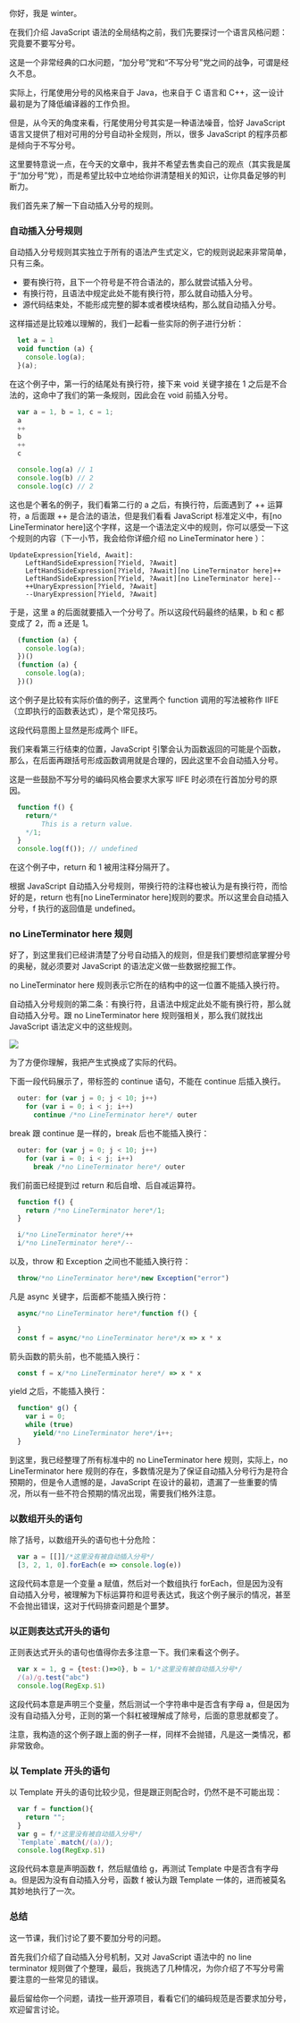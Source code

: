 你好，我是 winter。

在我们介绍 JavaScript 语法的全局结构之前，我们先要探讨一个语言风格问题：究竟要不要写分号。

这是一个非常经典的口水问题，“加分号”党和“不写分号”党之间的战争，可谓是经久不息。

实际上，行尾使用分号的风格来自于 Java，也来自于 C 语言和 C++，这一设计最初是为了降低编译器的工作负担。

但是，从今天的角度来看，行尾使用分号其实是一种语法噪音，恰好 JavaScript 语言又提供了相对可用的分号自动补全规则，所以，很多 JavaScript 的程序员都是倾向于不写分号。

这里要特意说一点，在今天的文章中，我并不希望去售卖自己的观点（其实我是属于“加分号”党），而是希望比较中立地给你讲清楚相关的知识，让你具备足够的判断力。

我们首先来了解一下自动插入分号的规则。

### 自动插入分号规则

自动插入分号规则其实独立于所有的语法产生式定义，它的规则说起来非常简单，只有三条。

- 要有换行符，且下一个符号是不符合语法的，那么就尝试插入分号。
- 有换行符，且语法中规定此处不能有换行符，那么就自动插入分号。
- 源代码结束处，不能形成完整的脚本或者模块结构，那么就自动插入分号。

这样描述是比较难以理解的，我们一起看一些实际的例子进行分析：

```js
  let a = 1
  void function (a) {
    console.log(a);
  }(a);
```

在这个例子中，第一行的结尾处有换行符，接下来 void 关键字接在 1 之后是不合法的，这命中了我们的第一条规则，因此会在 void 前插入分号。

```js
  var a = 1, b = 1, c = 1;
  a
  ++
  b
  ++
  c

  console.log(a) // 1
  console.log(b) // 2
  console.log(c) // 2
```

这也是个著名的例子，我们看第二行的 a 之后，有换行符，后面遇到了 ++ 运算符，a 后面跟 ++ 是合法的语法，但是我们看看 JavaScript 标准定义中，有[no LineTerminator here]这个字样，这是一个语法定义中的规则，你可以感受一下这个规则的内容（下一小节，我会给你详细介绍 no LineTerminator here ）：

```
UpdateExpression[Yield, Await]:
    LeftHandSideExpression[?Yield, ?Await]
    LeftHandSideExpression[?Yield, ?Await][no LineTerminator here]++
    LeftHandSideExpression[?Yield, ?Await][no LineTerminator here]--
    ++UnaryExpression[?Yield, ?Await]
    --UnaryExpression[?Yield, ?Await]
```
于是，这里 a 的后面就要插入一个分号了。所以这段代码最终的结果，b 和 c 都变成了 2，而 a 还是 1。

```js
  (function (a) {
    console.log(a);
  })()
  (function (a) {
    console.log(a);
  })()
```

这个例子是比较有实际价值的例子，这里两个 function 调用的写法被称作 IIFE（立即执行的函数表达式），是个常见技巧。

这段代码意图上显然是形成两个 IIFE。

我们来看第三行结束的位置，JavaScript 引擎会认为函数返回的可能是个函数，那么，在后面再跟括号形成函数调用就是合理的，因此这里不会自动插入分号。

这是一些鼓励不写分号的编码风格会要求大家写 IIFE 时必须在行首加分号的原因。

```js
  function f() {
    return/*
        This is a return value.
    */1;
  }
  console.log(f()); // undefined
```

在这个例子中，return 和 1 被用注释分隔开了。

根据 JavaScript 自动插入分号规则，带换行符的注释也被认为是有换行符，而恰好的是，return 也有[no LineTerminator here]规则的要求。所以这里会自动插入分号，f 执行的返回值是 undefined。

### no LineTerminator here 规则

好了，到这里我们已经讲清楚了分号自动插入的规则，但是我们要想彻底掌握分号的奥秘，就必须要对 JavaScript 的语法定义做一些数据挖掘工作。

no LineTerminator here 规则表示它所在的结构中的这一位置不能插入换行符。

自动插入分号规则的第二条：有换行符，且语法中规定此处不能有换行符，那么就自动插入分号。跟 no LineTerminator here 规则强相关，那么我们就找出 JavaScript 语法定义中的这些规则。

![](https://static001.geekbang.org/resource/image/c3/ad/c3ffbc89e049ad1901d4108c8ad88aad.jpg)

为了方便你理解，我把产生式换成了实际的代码。

下面一段代码展示了，带标签的 continue 语句，不能在 continue 后插入换行。

```js
  outer: for (var j = 0; j < 10; j++)
    for (var i = 0; i < j; i++)
      continue /*no LineTerminator here*/ outer
```

break 跟 continue 是一样的，break 后也不能插入换行：

```js
  outer: for (var j = 0; j < 10; j++)
    for (var i = 0; i < j; i++)
      break /*no LineTerminator here*/ outer
```

我们前面已经提到过 return 和后自增、后自减运算符。

```js
  function f() {
    return /*no LineTerminator here*/1;
  }
```

```js
  i/*no LineTerminator here*/++
  i/*no LineTerminator here*/--
```

以及，throw 和 Exception 之间也不能插入换行符：

```js
  throw/*no LineTerminator here*/new Exception("error")
```

凡是 async 关键字，后面都不能插入换行符：

```js
  async/*no LineTerminator here*/function f() {

  }
  const f = async/*no LineTerminator here*/x => x * x
```

箭头函数的箭头前，也不能插入换行：

```js
  const f = x/*no LineTerminator here*/ => x * x
```

yield 之后，不能插入换行：

```js
  function* g() {
    var i = 0;
    while (true)
      yield/*no LineTerminator here*/i++;
  }
```

到这里，我已经整理了所有标准中的 no LineTerminator here 规则，实际上，no LineTerminator here 规则的存在，多数情况是为了保证自动插入分号行为是符合预期的，但是令人遗憾的是，JavaScript 在设计的最初，遗漏了一些重要的情况，所以有一些不符合预期的情况出现，需要我们格外注意。

### 以数组开头的语句

除了括号，以数组开头的语句也十分危险：

```js
  var a = [[]]/*这里没有被自动插入分号*/
  [3, 2, 1, 0].forEach(e => console.log(e))
```

这段代码本意是一个变量 a 赋值，然后对一个数组执行 forEach，但是因为没有自动插入分号，被理解为下标运算符和逗号表达式，我这个例子展示的情况，甚至不会抛出错误，这对于代码排查问题是个噩梦。

### 以正则表达式开头的语句

正则表达式开头的语句也值得你去多注意一下。我们来看这个例子。

```js
  var x = 1, g = {test:()=>0}, b = 1/*这里没有被自动插入分号*/
  /(a)/g.test("abc")
  console.log(RegExp.$1)
```

这段代码本意是声明三个变量，然后测试一个字符串中是否含有字母 a，但是因为没有自动插入分号，正则的第一个斜杠被理解成了除号，后面的意思就都变了。

注意，我构造的这个例子跟上面的例子一样，同样不会抛错，凡是这一类情况，都非常致命。

### 以 Template 开头的语句

以 Template 开头的语句比较少见，但是跟正则配合时，仍然不是不可能出现：

```js
  var f = function(){
    return "";
  }
  var g = f/*这里没有被自动插入分号*/
  `Template`.match(/(a)/);
  console.log(RegExp.$1)
```

这段代码本意是声明函数 f，然后赋值给 g，再测试 Template 中是否含有字母 a。但是因为没有自动插入分号，函数 f 被认为跟 Template 一体的，进而被莫名其妙地执行了一次。

### 总结

这一节课，我们讨论了要不要加分号的问题。

首先我们介绍了自动插入分号机制，又对 JavaScript 语法中的 no line terminator 规则做了个整理，最后，我挑选了几种情况，为你介绍了不写分号需要注意的一些常见的错误。

最后留给你一个问题，请找一些开源项目，看看它们的编码规范是否要求加分号，欢迎留言讨论。